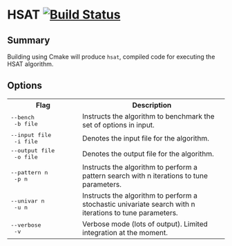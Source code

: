 # HSAT [![Build Status](https://travis-ci.org/cmccomb/HSAT.svg?branch=master)](https://travis-ci.org/cmccomb/HSAT)

## Summary
Building using Cmake will produce   ``hsat``, compiled code for executing the HSAT algorithm.

## Options
<table>
<tr><th width=150>Flag</th><th>Description</th>
<tr>
  <td><tt>--bench</tt><br/><tt>&nbsp;-b file</tt></td>
  <td>Instructs the algorithm to benchmark the set of options in input.</td>
</tr>
<tr>
  <td><tt>--input file</tt><br/><tt>&nbsp;-i file</tt></td>
  <td>Denotes the input file for the algorithm. </td>
</tr>
<tr>
  <td><tt>--output file</tt><br/><tt>&nbsp;-o file</tt></td>
  <td>Denotes the output file for the algorithm.</td>
</tr>
<tr>
  <td><tt>--pattern n</tt><br/><tt>&nbsp;-p n</tt></td>
  <td>Instructs the algorithm to perform a pattern search with n iterations to tune parameters.</td>
</tr>
<tr>
  <td><tt>--univar n</tt><br/><tt>&nbsp;-u n</tt></td>
  <td>Instructs the algorithm to perform a stochastic univariate search with n iterations to tune parameters.</td>
</tr>
<tr>
  <td><tt>--verbose</tt><br/><tt>&nbsp;-v</tt></td>
  <td>Verbose mode (lots of output). Limited integration at the moment.</td>
</tr>
</table>
